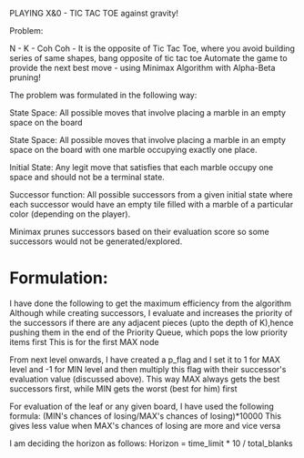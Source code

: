 PLAYING X&0 - TIC TAC TOE against gravity!

Problem:

N - K - Coh Coh - It is the opposite of Tic Tac Toe, where you avoid building series of same shapes, bang opposite of tic tac toe
Automate the game to provide the next best move - using Minimax Algorithm with Alpha-Beta pruning!

The problem was formulated in the following way:

State Space: All possible moves that involve placing a marble in an empty space on the board

State Space: All possible moves that involve placing a marble in an empty space on the board with one marble occupying exactly one place.

Initial State: Any legit move that satisfies that each marble occupy one space and should not be a terminal state.

Successor function: All possible successors from a given initial state where each successor would have an empty tile 
filled with a marble of a particular color (depending on the player).

Minimax prunes successors based on their evaluation score so some successors would not be generated/explored.

# Formulation:

I have done the following to get the maximum efficiency from the algorithm
Although while creating successors, I evaluate and increases the priority of the successors if there are any adjacent
pieces (upto the depth of K),hence pushing them in the end of the Priority Queue, which pops the low priority items first
This is for the first MAX node

From next level onwards, I have created a p_flag and I set it to 1 for MAX level and -1 for MIN level and then
multiply this flag with their successor's evaluation value (discussed above).
This way MAX always gets the best successors first, while MIN gets the worst (best for him) first

For evaluation of the leaf or any given board, I have used the following formula:
(MIN's chances of losing/MAX's chances of losing)*10000
This gives less value when MAX's chances of losing are more and vice versa

I am deciding the horizon as follows:
Horizon = time_limit * 10 / total_blanks
